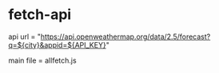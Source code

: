 # fetch-api
api url = "https://api.openweathermap.org/data/2.5/forecast?q=${city}&appid=${API_KEY}"

main file = allfetch.js
